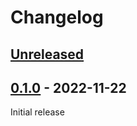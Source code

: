 # Changelog

## [Unreleased]


## [0.1.0] - 2022-11-22

Initial release


[Unreleased]: https://github.com/flavioarfaria/Catalog/compare/0.1.0...HEAD
[0.1.0]: https://github.com/flavioarfaria/Catalog/tag/0.1.0
